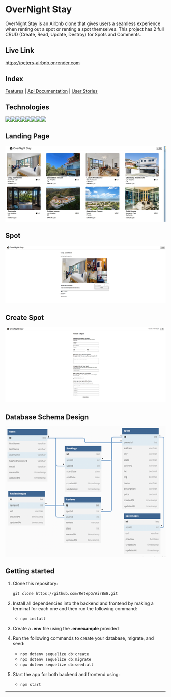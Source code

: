 # OverNight Stay
OverNight Stay is an Airbnb clone that gives users a seamless experience when renting out a spot or renting a spot themselves. This project has 2 full CRUD (Create, Read, Update, Destroy) for Spots and Comments.

## Live Link
https://peters-airbnb.onrender.com

## Index
[Features](https://github.com/RetepG/AirBnB/wiki/Features) |
[Api Documentation](https://github.com/RetepG/AirBnB/wiki/API-Documentation) | 
[User Stories](https://github.com/RetepG/AirBnB/wiki/User-Stories)

## Technologies
<img src="https://img.shields.io/badge/JavaScript-323330?style=for-the-badge&logo=javascript&logoColor=F7DF1E" /><img src="https://img.shields.io/badge/Node.js-339933?style=for-the-badge&logo=nodedotjs&logoColor=white" /><img src="https://img.shields.io/badge/Express.js-000000?style=for-the-badge&logo=express&logoColor=white" /><img src="https://img.shields.io/badge/PostgreSQL-316192?style=for-the-badge&logo=postgresql&logoColor=white" /><img src="https://img.shields.io/badge/HTML5-E34F26?style=for-the-badge&logo=html5&logoColor=white" /><img src="https://img.shields.io/badge/CSS3-1572B6?style=for-the-badge&logo=css3&logoColor=white" /><img src="https://img.shields.io/badge/React-20232A?style=for-the-badge&logo=react&logoColor=61DAFB" /><img src="https://img.shields.io/badge/Redux-593D88?style=for-the-badge&logo=redux&logoColor=white" />

## Landing Page
<img src="https://github.com/RetepG/AirBnB/blob/main/assets/OverNightStay.jpg">

## Spot
<img src="https://github.com/RetepG/AirBnB/blob/main/assets/Details.png">

## Create Spot
<img src="https://github.com/RetepG/AirBnB/blob/main/assets/Createspot.png">

## Database Schema Design

![airbnb-dbdiagram]

[airbnb-dbdiagram]: ./assets/airbnb_dbdiagram.png

## Getting started
1. Clone this repository:

   `
   git clone https://github.com/RetepG/AirBnB.git
   `
2. Install all dependencies into the backend and frontend by making a terminal for each one and then run the following command:

   * `npm install`

3. Create a **.env** file using the **.envexample** provided 

4. Run the following commands to create your database, migrate, and seed: 
 
   * `npx dotenv sequelize db:create`
   * `npx dotenv sequelize db:migrate` 
   * `npx dotenv sequelize db:seed:all`

5. Start the app for both backend and frontend using:

   * `npm start`
***
